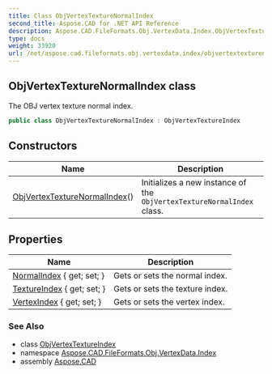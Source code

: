 ```yaml
---
title: Class ObjVertexTextureNormalIndex
second_title: Aspose.CAD for .NET API Reference
description: Aspose.CAD.FileFormats.Obj.VertexData.Index.ObjVertexTextureNormalIndex class. The OBJ vertex texture normal index
type: docs
weight: 33920
url: /net/aspose.cad.fileformats.obj.vertexdata.index/objvertextexturenormalindex/
---
```

## ObjVertexTextureNormalIndex class

The OBJ vertex texture normal index.

```csharp
public class ObjVertexTextureNormalIndex : ObjVertexTextureIndex
```

## Constructors

| Name | Description |
| --- | --- |
| [ObjVertexTextureNormalIndex](objvertextexturenormalindex/)() | Initializes a new instance of the `ObjVertexTextureNormalIndex` class. |

## Properties

| Name | Description |
| --- | --- |
| [NormalIndex](../../aspose.cad.fileformats.obj.vertexdata.index/objvertextexturenormalindex/normalindex/) { get; set; } | Gets or sets the normal index. |
| [TextureIndex](../../aspose.cad.fileformats.obj.vertexdata.index/objvertextextureindex/textureindex/) { get; set; } | Gets or sets the texture index. |
| [VertexIndex](../../aspose.cad.fileformats.obj.vertexdata.index/objvertexindex/vertexindex/) { get; set; } | Gets or sets the vertex index. |

### See Also

* class [ObjVertexTextureIndex](../objvertextextureindex/)
* namespace [Aspose.CAD.FileFormats.Obj.VertexData.Index](../../aspose.cad.fileformats.obj.vertexdata.index/)
* assembly [Aspose.CAD](../../)


